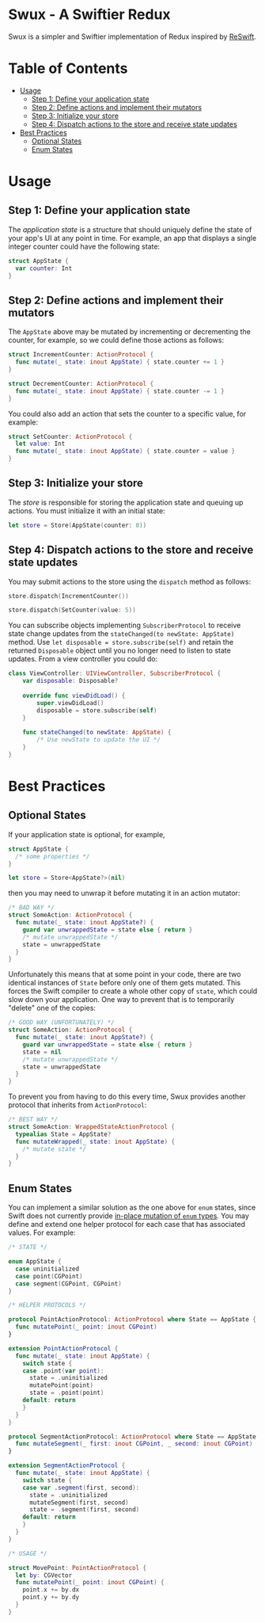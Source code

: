 # Swux - A Swiftier Redux

Swux is a simpler and Swiftier implementation of Redux inspired by [ReSwift](https://github.com/ReSwift/ReSwift).

# Table of Contents

- [Usage](#usage)
  - [Step 1: Define your application state](#step_1)
  - [Step 2: Define actions and implement their mutators](#step_2)
  - [Step 3: Initialize your store](#step_3)
  - [Step 4: Dispatch actions to the store and receive state updates](#step_4)
- [Best Practices](#best-practices)
  - [Optional States](#optional-states)
  - [Enum States](#enum-states)

# Usage

<h2 id="step_1">Step 1: Define your application state</h2>

The *application state* is a structure that should uniquely define the state of your app's UI at any point in time. For example, an app that displays a single integer counter could have the following state:

```swift
struct AppState {
  var counter: Int
}
```

<h2 id="step_2">Step 2: Define actions and implement their mutators</h2>

The `AppState` above may be mutated by incrementing or decrementing the counter, for example, so we could define those actions as follows:

```swift
struct IncrementCounter: ActionProtocol {
  func mutate(_ state: inout AppState) { state.counter += 1 }
}

struct DecrementCounter: ActionProtocol {
  func mutate(_ state: inout AppState) { state.counter -= 1 }
}
```

You could also add an action that sets the counter to a specific value, for example:

```swift
struct SetCounter: ActionProtocol {
  let value: Int
  func mutate(_ state: inout AppState) { state.counter = value }
}
```

<h2 id="step_3">Step 3: Initialize your store</h2>

The *store* is responsible for storing the application state and queuing up actions. You must initialize it with an initial state:

```swift
let store = Store(AppState(counter: 0))
```

<h2 id="step_4">Step 4: Dispatch actions to the store and receive state updates</h2>

You may submit actions to the store using the `dispatch` method as follows:

```swift
store.dispatch(IncrementCounter())
```

```swift
store.dispatch(SetCounter(value: 5))
```

You can subscribe objects implementing `SubscriberProtocol` to receive state change updates from the `stateChanged(to newState: AppState)` method. Use `let disposable = store.subscribe(self)` and retain the returned `Disposable` object until you no longer need to listen to state updates. From a view controller you could do:

```swift
class ViewController: UIViewController, SubscriberProtocol {
    var disposable: Disposable?
    
    override func viewDidLoad() {
        super.viewDidLoad()
        disposable = store.subscribe(self)
    }
    
    func stateChanged(to newState: AppState) {
        /* Use newState to update the UI */
    }
}
```

# Best Practices

## Optional States

If your application state is optional, for example,

```swift
struct AppState {
  /* some properties */
}

let store = Store<AppState?>(nil)
```

then you may need to unwrap it before mutating it in an action mutator:

```swift
/* BAD WAY */
struct SomeAction: ActionProtocol {
  func mutate(_ state: inout AppState?) {
    guard var unwrappedState = state else { return }
    /* mutate unwrappedState */
    state = unwrappedState
  }
}
```

Unfortunately this means that at some point in your code, there are two identical instances of `State` before only one of them gets mutated. This forces the Swift compiler to create a whole other copy of `state`, which could slow down your application. One way to prevent that is to temporarily "delete" one of the copies:

```swift
/* GOOD WAY (UNFORTUNATELY) */
struct SomeAction: ActionProtocol {
  func mutate(_ state: inout AppState?) {
    guard var unwrappedState = state else { return }
    state = nil
    /* mutate unwrappedState */
    state = unwrappedState
  }
}
```

To prevent you from having to do this every time, Swux provides another protocol that inherits from `ActionProtocol`:

```swift
/* BEST WAY */
struct SomeAction: WrappedStateActionProtocol {
  typealias State = AppState?
  func mutateWrapped(_ state: inout AppState) {
    /* mutate state */
  }
}
```

## Enum States

You can implement a similar solution as the one above for `enum` states, since Swift does not currently provide [in-place mutation of `enum` types](https://forums.swift.org/t/in-place-mutation-of-an-enum-associated-value/11747). You may define and extend one helper protocol for each case that has associated values. For example:

```swift
/* STATE */

enum AppState {
  case uninitialized
  case point(CGPoint)
  case segment(CGPoint, CGPoint)
}

/* HELPER PROTOCOLS */

protocol PointActionProtocol: ActionProtocol where State == AppState {
  func mutatePoint(_ point: inout CGPoint)
}

extension PointActionProtocol {
  func mutate(_ state: inout AppState) {
    switch state {
    case .point(var point):
      state = .uninitialized
      mutatePoint(point)
      state = .point(point)
    default: return
    }
  }
}

protocol SegmentActionProtocol: ActionProtocol where State == AppState {
  func mutateSegment(_ first: inout CGPoint, _ second: inout CGPoint)
}

extension SegmentActionProtocol {
  func mutate(_ state: inout AppState) {
    switch state {
    case var .segment(first, second):
      state = .uninitialized
      mutateSegment(first, second)
      state = .segment(first, second)
    default: return
    }
  }
}

/* USAGE */

struct MovePoint: PointActionProtocol {
  let by: CGVector
  func mutatePoint(_ point: inout CGPoint) {
    point.x += by.dx
    point.y += by.dy
  }
}
```
